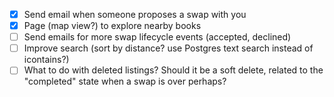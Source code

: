 - [x] Send email when someone proposes a swap with you
- [x] Page (map view?) to explore nearby books
- [ ] Send emails for more swap lifecycle events (accepted, declined)
- [ ] Improve search (sort by distance? use Postgres text search instead of icontains?)
- [ ] What to do with deleted listings? Should it be a soft delete, related to the "completed" state when a swap is over perhaps?